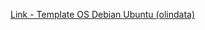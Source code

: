 [Link - Template OS Debian Ubuntu (olindata)](https://github.com/olindata/tribily-zabbix-templates/tree/master/OS_Debian_Ubuntu)
